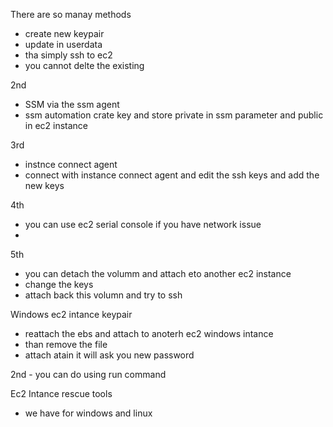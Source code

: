 
There are so manay methods

- create new keypair
- update in userdata
- tha simply ssh to ec2
- you cannot delte the existing


2nd
- SSM via the ssm agent
- ssm automation crate key and store private in ssm parameter and public in ec2 instance


3rd
- instnce connect agent
- connect with instance connect agent and edit the ssh keys and add the new keys

4th
- you can use ec2 serial console if you have network issue
-

5th

- you can detach the volumm and attach eto another ec2 instance
- change the keys
- attach back this volumn and try to ssh


Windows ec2 intance keypair

- reattach the ebs and attach to anoterh ec2 windows intance
- than remove the file
- attach atain it will ask you new password


2nd
    - you can do using run command


Ec2 Intance rescue tools

- we have for windows and linux

